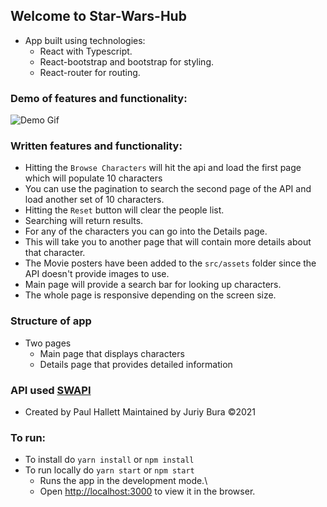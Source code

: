 ## Welcome to Star-Wars-Hub

- App built using technologies:
  - React with Typescript.
  - React-bootstrap and bootstrap for styling.
  - React-router for routing.

### Demo of features and functionality:

![Demo Gif](/src/assets/star-wars-hub-demo.gif)

### Written features and functionality:

- Hitting the `Browse Characters` will hit the api and load the first page which will populate 10 characters
- You can use the pagination to search the second page of the API and load another set of 10 characters.
- Hitting the `Reset` button will clear the people list.
- Searching will return results.
- For any of the characters you can go into the Details page.
- This will take you to another page that will contain more details about that character.
- The Movie posters have been added to the `src/assets` folder since the API doesn't provide images to use.
- Main page will provide a search bar for looking up characters.
- The whole page is responsive depending on the screen size.

### Structure of app

- Two pages
  - Main page that displays characters
  - Details page that provides detailed information

### API used [SWAPI](https://swapi.dev/)

- Created by Paul Hallett Maintained by Juriy Bura ©2021

### To run:

- To install do `yarn install` or `npm install`
- To run locally do `yarn start` or `npm start`
  - Runs the app in the development mode.\
  - Open [http://localhost:3000](http://localhost:3000) to view it in the browser.
